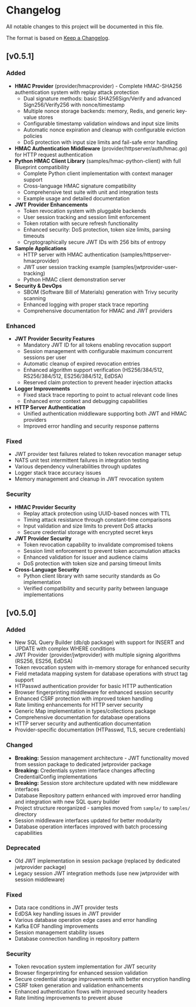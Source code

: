 # Changelog

All notable changes to this project will be documented in this file.

The format is based on [Keep a Changelog](https://keepachangelog.com/en/1.0.0/).

## [v0.5.1]

### Added

- **HMAC Provider** (provider/hmacprovider) - Complete HMAC-SHA256 authentication system with replay attack protection
  - Dual signature methods: basic SHA256Sign/Verify and advanced Sign256/Verify256 with nonce/timestamp
  - Multiple nonce storage backends: memory, Redis, and generic key-value stores
  - Configurable timestamp validation windows and input size limits
  - Automatic nonce expiration and cleanup with configurable eviction policies
  - DoS protection with input size limits and fail-safe error handling
- **HMAC Authentication Middleware** (provider/httpserver/auth/hmac.go) for HTTP request authentication
- **Python HMAC Client Library** (samples/hmac-python-client) with full Blueprint compatibility
  - Complete Python client implementation with context manager support
  - Cross-language HMAC signature compatibility
  - Comprehensive test suite with unit and integration tests
  - Example usage and detailed documentation
- **JWT Provider Enhancements**
  - Token revocation system with pluggable backends
  - User session tracking and session limit enforcement
  - Token rotation with secure refresh functionality
  - Enhanced security: DoS protection, token size limits, parsing timeouts
  - Cryptographically secure JWT IDs with 256 bits of entropy
- **Sample Applications**
  - HTTP server with HMAC authentication (samples/httpserver-hmacprovider)
  - JWT user session tracking example (samples/jwtprovider-user-tracking)
  - Python HMAC client demonstration server
- **Security & DevOps**
  - SBOM (Software Bill of Materials) generation with Trivy security scanning
  - Enhanced logging with proper stack trace reporting
  - Comprehensive documentation for HMAC and JWT providers

### Enhanced

- **JWT Provider Security Features**
  - Mandatory JWT ID for all tokens enabling revocation support
  - Session management with configurable maximum concurrent sessions per user
  - Automatic cleanup of expired revocation entries
  - Enhanced algorithm support verification (HS256/384/512, RS256/384/512, ES256/384/512, EdDSA)
  - Reserved claim protection to prevent header injection attacks
- **Logger Improvements**
  - Fixed stack trace reporting to point to actual relevant code lines
  - Enhanced error context and debugging capabilities
- **HTTP Server Authentication**
  - Unified authentication middleware supporting both JWT and HMAC providers
  - Improved error handling and security response patterns

### Fixed

- JWT provider test failures related to token revocation manager setup
- NATS unit test intermittent failures in integration testing
- Various dependency vulnerabilities through updates
- Logger stack trace accuracy issues
- Memory management and cleanup in JWT revocation system

### Security

- **HMAC Provider Security**
  - Replay attack protection using UUID-based nonces with TTL
  - Timing attack resistance through constant-time comparisons
  - Input validation and size limits to prevent DoS attacks
  - Secure credential storage with encrypted secret keys
- **JWT Provider Security**
  - Token revocation capability to invalidate compromised tokens
  - Session limit enforcement to prevent token accumulation attacks
  - Enhanced validation for issuer and audience claims
  - DoS protection with token size and parsing timeout limits
- **Cross-Language Security**
  - Python client library with same security standards as Go implementation
  - Verified compatibility and security parity between language implementations

## [v0.5.0]

### Added

- New SQL Query Builder (db/qb package) with support for INSERT and UPDATE with complex WHERE conditions
- JWT Provider (provider/jwtprovider) with multiple signing algorithms (RS256, ES256, EdDSA)
- Token revocation system with in-memory storage for enhanced security
- Field metadata mapping system for database operations with struct tag support
- HTPasswd authentication provider for basic HTTP authentication
- Browser fingerprinting middleware for enhanced session security
- Enhanced CSRF protection with improved token handling
- Rate limiting enhancements for HTTP server security
- Generic Map implementation in types/collections package
- Comprehensive documentation for database operations
- HTTP server security and authentication documentation
- Provider-specific documentation (HTPasswd, TLS, secure credentials)

### Changed

- **Breaking:** Session management architecture - JWT functionality moved from session package to dedicated jwtprovider package
- **Breaking:** Credentials system interface changes affecting CredentialConfig implementations
- **Breaking:** Session store architecture updated with new middleware interfaces
- Database Repository pattern enhanced with improved error handling and integration with new SQL query builder
- Project structure reorganized - samples moved from `sample/` to `samples/` directory
- Session middleware interfaces updated for better modularity
- Database operation interfaces improved with batch processing capabilities

### Deprecated

- Old JWT implementation in session package (replaced by dedicated jwtprovider package)
- Legacy session JWT integration methods (use new jwtprovider with session middleware)

### Fixed

- Data race conditions in JWT provider tests
- EdDSA key handling issues in JWT provider
- Various database operation edge cases and error handling
- Kafka EOF handling improvements
- Session management stability issues
- Database connection handling in repository pattern

### Security

- Token revocation system implementation for JWT security
- Browser fingerprinting for enhanced session validation
- Secure credential storage improvements with better encryption handling
- CSRF token generation and validation enhancements
- Enhanced authentication flows with improved security headers
- Rate limiting improvements to prevent abuse
